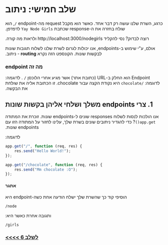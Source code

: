 # &#x202b; שלב חמישי: ניתוב

&#x202b;
כרגע, השרת שלנו עושה רק דבר אחד. כאשר הוא מקבל request מה-endpoint `/`,
הוא שולח בחזרה את ה-response שכתבת `Yay Node Girls` לדפדפן.

&#x202b;
רוצה לבדוק? נסי להקליד http://localhost:3000/nodegirls ולראות מה קורה.

&#x202b;
אולם, ע"י שימוש ב-endpoints, אנו יכולות לגרום לשרת שלנו לשלוח תגובות שונות לבקשות שונות. הקונספט הזה נקרא **routing** - ניתוב.

### &#x202b; מה זה endpoint

&#x202b;
Endpoint הוא החלק ב-URL (כתובת אתר) אשר מגיע אחרי הלוכסן `/` . לדוגמה: לדוגמה: `/chocolate` היא נקודת הקצה עבור chocolate. זו הכתובת אליה את שולחת את הבקשה.

## &#x202b; 1. צרי endpoints משלך ושלחי אליהן בקשות שונות

&#x202b;
אנו הולכות לנסות לשלוח responses שונים ל-endpoints שונות. זוכרת את המתודה `app.get()`? כדי להגדיר ניתובים שונים בשרת שלך, עלינו לחזור על המתודה הזו עם endpoints שונות.

&#x202b;
לדוגמה:

```js
app.get("/", function (req, res) {
    res.send("Hello World!");
});

app.get("/chocolate", function (req, res) {
    res.send("Mm chocolate :O");
});
```

#### &#x202b; אתגר

&#x202b;
הוסיפי קוד כך שהשרת שלך ישלח הודעה אחת כשה-endpoint היא

`/node`

&#x202b;
ותגובה אחרת כאשר היא:

`/girls`

### &#x202b; [לשלב 6 >>>>](https://github.com/node-girls/express-workshop-hebrew/blob/master/step06.md)